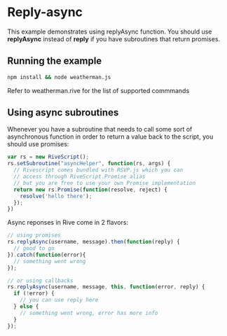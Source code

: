 # Reply-async

This example demonstrates using replyAsync function. You should use **replyAsync** instead of **reply** if you have subroutines that return promises.

## Running the example

```bash
npm install && node weatherman.js
``` 

Refer to weatherman.rive for the list of supported commmands

## Using async subroutines

Whenever you have a subroutine that needs to call some sort of asynchronous function in order to return a value back to the script, you should use promises:

```javascript
var rs = new RiveScript();
rs.setSubroutine("asyncHelper", function(rs, args) {
  // Rivescript comes bundled with RSVP.js which you can
  // access through RiveScript.Promise alias
  // but you are free to use your own Promise implementation
  return new rs.Promise(function(resolve, reject) { 
    resolve('hello there');
  });
})
```

Async reponses in Rive come in 2 flavors:

```javascript
// using promises
rs.replyAsync(username, message).then(function(reply) {
  // good to go
}).catch(function(error){
  // something went wrong
});

// or using callbacks
rs.replyAsync(username, message, this, function(error, reply) {
  if (!error) {
    // you can use reply here
  } else {
    // something went wrong, error has more info
  }
});
```
